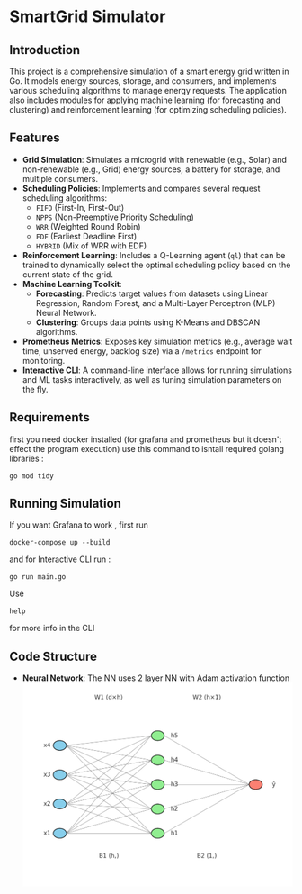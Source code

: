 # SmartGrid Simulator
## Introduction
This project is a comprehensive simulation of a smart energy grid written in Go. It models energy sources, storage, and consumers, and implements various scheduling algorithms to manage energy requests. The application also includes modules for applying machine learning (for forecasting and clustering) and reinforcement learning (for optimizing scheduling policies).

## Features

-   **Grid Simulation**: Simulates a microgrid with renewable (e.g., Solar) and non-renewable (e.g., Grid) energy sources, a battery for storage, and multiple consumers.
-   **Scheduling Policies**: Implements and compares several request scheduling algorithms:
    -   `FIFO` (First-In, First-Out)
    -   `NPPS` (Non-Preemptive Priority Scheduling)
    -   `WRR` (Weighted Round Robin)
    -   `EDF` (Earliest Deadline First)
    -   `HYBRID` (Mix of WRR with EDF)
-   **Reinforcement Learning**: Includes a Q-Learning agent (`ql`) that can be trained to dynamically select the optimal scheduling policy based on the current state of the grid.
-   **Machine Learning Toolkit**:
    -   **Forecasting**: Predicts target values from datasets using Linear Regression, Random Forest, and a Multi-Layer Perceptron (MLP) Neural Network.
    -   **Clustering**: Groups data points using K-Means and DBSCAN algorithms.
-   **Prometheus Metrics**: Exposes key simulation metrics (e.g., average wait time, unserved energy, backlog size) via a `/metrics` endpoint for monitoring.
-   **Interactive CLI**: A command-line interface allows for running simulations and ML tasks interactively, as well as tuning simulation parameters on the fly.

## Requirements
first you need docker installed (for grafana and prometheus but it doesn't effect the program execution)
use this command to isntall required golang libraries : 
```
go mod tidy
```
## Running Simulation
If you want Grafana to work , first run 
```
docker-compose up --build
```
and for Interactive CLI run :
```
go run main.go
```
Use 
```
help 
```
for more info in the CLI


## Code Structure

- **Neural Network**:
The NN uses 2 layer NN with Adam activation function 
![Alt text](./mlp.png)